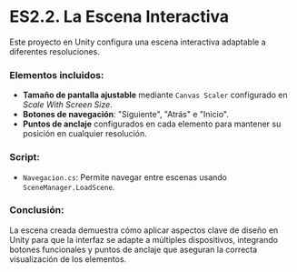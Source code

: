 # ES2.2. La Escena Interactiva

Este proyecto en Unity configura una escena interactiva adaptable a diferentes resoluciones.

### Elementos incluidos:
- **Tamaño de pantalla ajustable** mediante `Canvas Scaler` configurado en *Scale With Screen Size*.
- **Botones de navegación**: "Siguiente", "Atrás" e "Inicio".
- **Puntos de anclaje** configurados en cada elemento para mantener su posición en cualquier resolución.

### Script:
- `Navegacion.cs`: Permite navegar entre escenas usando `SceneManager.LoadScene`.

### Conclusión:
La escena creada demuestra cómo aplicar aspectos clave de diseño en Unity para que la interfaz se adapte a múltiples dispositivos, integrando botones funcionales y puntos de anclaje que aseguran la correcta visualización de los elementos.
